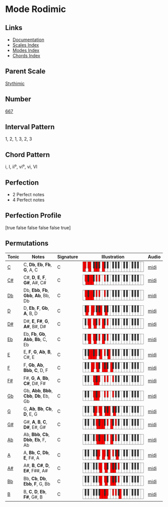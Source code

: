 # Mode Rodimic

## Links

- [Documentation](index.md)
- [Scales Index](Scales.md)
- [Modes Index](Modes.md)
- [Chords Index](Chords.md)

## Parent Scale

[Stythimic](ScaleStythimic.md)

## Number

[667](https://ianring.com/musictheory/scales/667)

## Interval Pattern

1, 2, 1, 3, 2, 3

## Chord Pattern

i, I, ii⁰, vi⁰, vi, VI

## Perfection

- 2 Perfect notes
- 4 Perfect notes

## Perfection Profile

[true false false false false true]

## Permutations

| Tonic | Notes | Signature | Illustration | Audio |
|-------|-------|-----------|--------------|-------|
| [C](ModeCNaturalRodimic.md) | C, **Db**, **Eb**, **Fb**, **G**, A, C | C | ![CNaturalRodimic](ModeCNaturalRodimic.png) | [midi](https://github.com/edipermadi/music/blob/main/docs/ModeCNaturalRodimic.mid?raw=true) |
| [C#](ModeCSharpRodimic.md) | C#, **D**, **E**, **F**, **G#**, A#, C# | C | ![CSharpRodimic](ModeCSharpRodimic.png) | [midi](https://github.com/edipermadi/music/blob/main/docs/ModeCSharpRodimic.mid?raw=true) |
| [Db](ModeDFlatRodimic.md) | Db, **Ebb**, **Fb**, **Gbb**, **Ab**, Bb, Db | C | ![DFlatRodimic](ModeDFlatRodimic.png) | [midi](https://github.com/edipermadi/music/blob/main/docs/ModeDFlatRodimic.mid?raw=true) |
| [D](ModeDNaturalRodimic.md) | D, **Eb**, **F**, **Gb**, **A**, B, D | C | ![DNaturalRodimic](ModeDNaturalRodimic.png) | [midi](https://github.com/edipermadi/music/blob/main/docs/ModeDNaturalRodimic.mid?raw=true) |
| [D#](ModeDSharpRodimic.md) | D#, **E**, **F#**, **G**, **A#**, B#, D# | C | ![DSharpRodimic](ModeDSharpRodimic.png) | [midi](https://github.com/edipermadi/music/blob/main/docs/ModeDSharpRodimic.mid?raw=true) |
| [Eb](ModeEFlatRodimic.md) | Eb, **Fb**, **Gb**, **Abb**, **Bb**, C, Eb | C | ![EFlatRodimic](ModeEFlatRodimic.png) | [midi](https://github.com/edipermadi/music/blob/main/docs/ModeEFlatRodimic.mid?raw=true) |
| [E](ModeENaturalRodimic.md) | E, **F**, **G**, **Ab**, **B**, C#, E | C | ![ENaturalRodimic](ModeENaturalRodimic.png) | [midi](https://github.com/edipermadi/music/blob/main/docs/ModeENaturalRodimic.mid?raw=true) |
| [F](ModeFNaturalRodimic.md) | F, **Gb**, **Ab**, **Bbb**, **C**, D, F | C | ![FNaturalRodimic](ModeFNaturalRodimic.png) | [midi](https://github.com/edipermadi/music/blob/main/docs/ModeFNaturalRodimic.mid?raw=true) |
| [F#](ModeFSharpRodimic.md) | F#, **G**, **A**, **Bb**, **C#**, D#, F# | C | ![FSharpRodimic](ModeFSharpRodimic.png) | [midi](https://github.com/edipermadi/music/blob/main/docs/ModeFSharpRodimic.mid?raw=true) |
| [Gb](ModeGFlatRodimic.md) | Gb, **Abb**, **Bbb**, **Cbb**, **Db**, Eb, Gb | C | ![GFlatRodimic](ModeGFlatRodimic.png) | [midi](https://github.com/edipermadi/music/blob/main/docs/ModeGFlatRodimic.mid?raw=true) |
| [G](ModeGNaturalRodimic.md) | G, **Ab**, **Bb**, **Cb**, **D**, E, G | C | ![GNaturalRodimic](ModeGNaturalRodimic.png) | [midi](https://github.com/edipermadi/music/blob/main/docs/ModeGNaturalRodimic.mid?raw=true) |
| [G#](ModeGSharpRodimic.md) | G#, **A**, **B**, **C**, **D#**, E#, G# | C | ![GSharpRodimic](ModeGSharpRodimic.png) | [midi](https://github.com/edipermadi/music/blob/main/docs/ModeGSharpRodimic.mid?raw=true) |
| [Ab](ModeAFlatRodimic.md) | Ab, **Bbb**, **Cb**, **Dbb**, **Eb**, F, Ab | C | ![AFlatRodimic](ModeAFlatRodimic.png) | [midi](https://github.com/edipermadi/music/blob/main/docs/ModeAFlatRodimic.mid?raw=true) |
| [A](ModeANaturalRodimic.md) | A, **Bb**, **C**, **Db**, **E**, F#, A | C | ![ANaturalRodimic](ModeANaturalRodimic.png) | [midi](https://github.com/edipermadi/music/blob/main/docs/ModeANaturalRodimic.mid?raw=true) |
| [A#](ModeASharpRodimic.md) | A#, **B**, **C#**, **D**, **E#**, F##, A# | C | ![ASharpRodimic](ModeASharpRodimic.png) | [midi](https://github.com/edipermadi/music/blob/main/docs/ModeASharpRodimic.mid?raw=true) |
| [Bb](ModeBFlatRodimic.md) | Bb, **Cb**, **Db**, **Ebb**, **F**, G, Bb | C | ![BFlatRodimic](ModeBFlatRodimic.png) | [midi](https://github.com/edipermadi/music/blob/main/docs/ModeBFlatRodimic.mid?raw=true) |
| [B](ModeBNaturalRodimic.md) | B, **C**, **D**, **Eb**, **F#**, G#, B | C | ![BNaturalRodimic](ModeBNaturalRodimic.png) | [midi](https://github.com/edipermadi/music/blob/main/docs/ModeBNaturalRodimic.mid?raw=true) |

